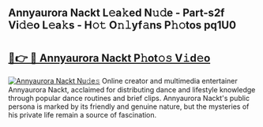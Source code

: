 ## Annyaurora Nackt L𝚎a𝚔ed N𝚞𝚍e - Part-s2f Vi𝚍𝚎o L𝚎a𝚔s - H𝚘𝚝 O𝚗𝚕yf𝚊ns P𝚑𝚘tos pq1U0

# <h2><a href="http://kfdkusd.oniu.top/?m=Annyaurora+Nackt">🔗👉 🔴 Annyaurora Nackt P𝚑ot𝚘𝚜 V𝚒d𝚎o</a></h2>

[![Annyaurora Nackt Nu𝚍e𝚜](https://i.imgur.com/0qMVB7G.gif)](http://kfdkusd.oniu.top/?m=Annyaurora+Nackt)
Online creator and multimedia entertainer Annyaurora Nackt, acclaimed for distributing dance and lifestyle knowledge through popular dance routines and brief clips. Annyaurora Nackt's public persona is marked by its friendly and genuine nature, but the mysteries of his private life remain a source of fascination.  
